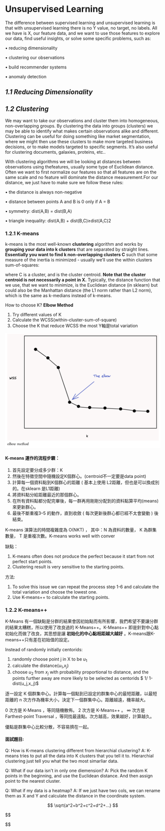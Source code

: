 # Unsupervised Learning

The difference between supervised learning and unsupervised learning is that with unsupervised learning there is no Y value, no target, no labels. All we have is X, our feature data, and we want to use those features to explore our data, find useful insights, or solve some specific problems, such as:

• reducing dimensionality

• clustering our observations

• build recommender systems

• anomaly detection

## *1.1 Reducing Dimensionality*

## *1.2 Clustering*

We may want to take our observations and cluster them into homogeneous, non-overlapping groups. By clustering the data into groups (clusters) we may be able to identify what makes certain observations alike and different. Clustering can be useful for doing something like market segmentation, where we might then use these clusters to make more targeted business decisions, or to make models targeted to specific segments. It’s also useful for clustering documents, galaxies, proteins, etc..

With clustering algorithms we will be looking at distances between observations using thefeatures, usually some type of Euclidean distance. Often we want to first normalize our features so that all features are on the same scale and no feature will dominate the distance measurement.For our distance, we just have to make sure we follow these rules:

• the distance is always non-negative

• distance between points A and B is 0 only if A = B

• symmetry: dist(A,B) = dist(B,A)

• triangle inequality: dist(A,B) + dist(B,C)≥dist(A,C)2

### 1.2.1 K-means

k-means is the most well-known **clustering** algorithm and works by **grouping your data into k clusters** that are separated by straight lines. **Essentially you want to find k non-overlapping clusters C** such that some measure of the inertia is minimized - usually we’ll use the within clusters sum-of-squares:

where C is a cluster, and is the cluster centroid. **Note that the cluster centroid is not necessarily a point in X.** Typically, the distance function that we use, that we want to minimize, is the Euclidean distance (in sklearn) but could also be the Manhattan distance (the L1 norm rather than L2 norm), which is the same as k-medians instead of k-means.

How to choose K?
**Elbow Method**

1. Try different values of K
2. Calculate the WCSS(within-cluster-sum-of-square)
3. Choose the K that reduce WCSS the most
   Y軸是total variation

![1676871052377](image/K-mean/1676871052377.png)

#### **K-means 運作的流程步驟：**

1. 首先設定要分成多少群：K
2. 然後在特徵空間中隨機設定K個群心。(centroid不一定要是data point)
3. 計算每一個資料點到K個群心的距離 ( 基本上使用 L2距離，但也是可以換成別的。在sklearn 是L1距離)
4. 將資料點分給距離最近的那個群心。
5. 在所有資料點都分配完畢後，每一群再用剛剛分配到的資料點算平均(means)來更新群心。
6. 最後不斷重複3–5 的動作，直到收斂 ( 每次更新後群心都已經不太會變動 ) 後結束。

K-means 演算法的時間複雜度為 O(NKT) ， 其中：N 為資料的數量， K 為群集數量， T 是重複次數。K-means works well with conver

缺點：

1. K-means often does not produce the perfect because it start from not perfect start points.
2. Clustering result is very sensitive to the starting points.

方法:

1. To solve this issue we can repeat the process step 1-6 and calculate the total variation and choose the lowest one.
2. Use K-means++ to calculate the starting points.

### 1.2.2 K-means++

K-Means 有一個缺點是分群的結果會因初始點而有所影響，我們希望不要讓分群的結果太糟糕，所以使用了改良過的 K-Means++。K-Means++ 即是針對中心點初始化而做了改良，其思想是讓 **初始化的中心點相距越大越好** 。K-means跟K-means++只有差在初始值的設定。

Instead of randomly initially centorids:

1. randomly choose point j in X to be $u_1$
2. calculate the distance($u_1$,$x_j$)
3. choose $u_2$ from $x_j$ with probability proportional to distance, and the points further away are more likely to be selected as centorids
   $ 1/ 1-dist(u_j,x_j)$

逐一設定 K 個群集中心。計算每一個點到已設定的群集中心的最短距離，以最短距離的 n 次方作為機率大小，決定下一個群集中心。距離越遠，機率越大。

0 次方是 K-Means ，等同隨機散佈。 2 次方是 K-Means++ 。 ∞ 次方是 Farthest-point Traversal ，等同找最遠點。次方越高，效果越好，計算越久。

優點是群集中心比較分散，不容易擠在一起。

#### 面試題目:

Q: How is K-means clustering different from hierarchial clustering?
A: K-means tries to put all the data into K clusters that you tell it to.
Hierarchial clustering just tell you what the two most simarliar data.

Q: What if our data isn't in only one diemension?
A: Pick the random K points in the beginning, and use the Euclidean distance. And then assign point to the nearest cluster.

Q: What if my data is a heatmap?
A: If we just have two cols, we can rename them as X and Y and calculate the distance in the coordinate system.

$$
\sqrt{a^2+b^2+c^2+d^2+...}
$$

$$


$$
